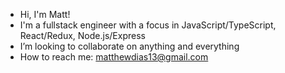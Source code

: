 - Hi, I'm Matt!
- I'm a fullstack engineer with a focus in JavaScript/TypeScript, React/Redux, Node.js/Express
- I’m looking to collaborate on anything and everything 
- How to reach me: matthewdias13@gmail.com

<!---
Schmang13/Schmang13 is a ✨ special ✨ repository because its `README.md` (this file) appears on your GitHub profile.
You can click the Preview link to take a look at your changes.
--->
